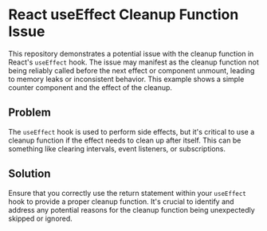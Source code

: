 # React useEffect Cleanup Function Issue

This repository demonstrates a potential issue with the cleanup function in React's `useEffect` hook.  The issue may manifest as the cleanup function not being reliably called before the next effect or component unmount, leading to memory leaks or inconsistent behavior. This example shows a simple counter component and the effect of the cleanup. 

## Problem

The `useEffect` hook is used to perform side effects, but it's critical to use a cleanup function if the effect needs to clean up after itself. This can be something like clearing intervals, event listeners, or subscriptions. 

## Solution

Ensure that you correctly use the return statement within your `useEffect` hook to provide a proper cleanup function. It's crucial to identify and address any potential reasons for the cleanup function being unexpectedly skipped or ignored.